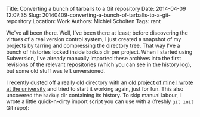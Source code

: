Title: Converting a bunch of tarballs to a Git repository
Date: 2014-04-09 12:07:35
Slug: 20140409-converting-a-bunch-of-tarballs-to-a-git-repository
Location: Work
Authors: Michiel Scholten
Tags: rant

We've all been there. Well, I've been there at least; before discovering the virtues of a real version control system, I just created a snapshot of my projects by tarring and compressing the directory tree. That way I've a bunch of histories locked inside `backup` dir per project. When I started using Subversion, I've already manually imported these archives into the first revisions of the relevant repositories (which you can see in the history log), but some old stuff was left unversioned.

I recently dusted off a really old directory with an [old project of mine I wrote at the university](http://dammit.nl/p/22) and tried to start it working again, just for fun. This also uncovered the `backup` dir containing its history. To skip manual labour, I wrote a little quick-n-dirty import script you can use with a (freshly `git init` Git repo):

<div class="embeddedobject">
<script src="https://gist.github.com/aquatix/10249476.js"></script>
</div>